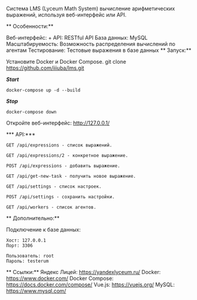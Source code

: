 Система LMS (Lyceum Math System) вычисление арифметических выражений, используя веб-интерфейс или API.

** Особенности:**

Веб-интерфейс: +
API: RESTful API
База данных: MySQL
Масштабируемость: Возможность распределения вычислений по агентам
Тестирование: Тестовые выражения в базе данных
** Запуск:**

Установите Docker и Docker Compose.
git clone https://github.com/iiiuba/lms.git

***Start***
```
docker-compose up -d --build
```
***Stop***
```
docker-compose down
```
Откройте веб-интерфейс: http://127.0.0.1/

*** API:***
```
GET /api/expressions - список выражений.

GET /api/expressions/2 - конкретное выражение.

POST /api/expressions - добавить выражение.

GET /api/get-new-task - получить новое выражение.

GET /api/settings - список настроек.

POST /api/settings - сохранить настройки.

GET /api/workers - список агентов.
```
** Дополнительно:**

Подключение к базе данных:
```
Хост: 127.0.0.1
Порт: 3306
```
```
Пользователь: root
Пароль: testerum
```
** Ссылки:**
Яндекс Лицей: https://yandexlyceum.ru/
Docker: https://www.docker.com/
Docker Compose: https://docs.docker.com/compose/
Vue.js: https://vuejs.org/
MySQL: https://www.mysql.com/
